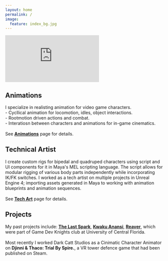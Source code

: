 ```yaml
---
layout: home
permalink: /
image:
  feature: index_bg.jpg
---
```


<iframe onload="this.width=screen.width;this.height=screen.height;" src="https://player.vimeo.com/video/326663097" frameborder="0" allow="accelerometer; autoplay; encrypted-media; gyroscope; picture-in-picture" allowfullscreen></iframe>

<div class="tiles">
  
  <div class="tile-medium">
    <h2 class="post-title">Animations</h2>
    <p class="post-excerpt">I specialize in realisting animation for video game characters. <br> 
    - Cycllical animation for locomotion, idles, object interactions. <br>
    - Rootmotion driven actions and combat. <br>
    - Interatiosn between characters and animations for in-game cinematics. <br>
    <br>
    See <strong><a href="http://umych.com/animations/">Animations</a></strong> page for details.</p>
  </div><!-- /.tile -->
  
  <div class="tile-medium">
    <h2 class="post-title">Technical Artist</h2>
    <p class="post-excerpt">I create custom rigs for bipedal and quadruped characters using script and UI components for it in Maya's MEL scripting language. The script allows for modular rigging of various body parts independently while incorporating IK/FK switches.
    I worked as a tech artist on multiple projects in Unreal Engine 4; importing assets generated in Maya to working with animation blueprints and animation sequences. <br>
    <br>
    See <strong><a href="http://umych.com/techart/">Tech Art</a></strong> page for details.</p>
  </div><!-- /.tile -->
  
  <div class="tile-medium">
    <h2 class="post-title">Projects</h2>
    <p class="post-excerpt">My past projects include: <strong><a href="http://www.umych.com/projects/last-spark/">The Last Spark</a></strong>, <strong><a href="http://www.umych.com/projects/anansi/">Kwaku Anansi</a></strong>, <strong><a href="http://www.umych.com/projects/reaver/">Reaver</a></strong>, which were part of Game Dev Knights club at University of Central Florida.<br>
    <br>
    Most recently I worked Dark Catt Studios as a Cinimatic Character Animator on <strong>Djinni & Thaco: Trial By Spire.</strong>, a VR tower defence game that had been published on Steam. </p>
    
  </div><!-- /.tile -->

</div><!-- /.tiles -->  

